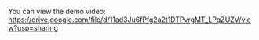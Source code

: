 You can view the demo video:
https://drive.google.com/file/d/11ad3Ju6fPfg2a2t1DTPvrgMT_LPqZUZV/view?usp=sharing

